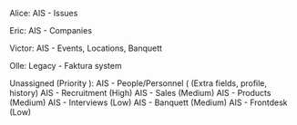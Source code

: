 Alice:
AIS - Issues

Eric:
AIS - Companies

Victor:
AIS - Events, Locations, Banquett

Olle:
Legacy - Faktura system

Unassigned (Priority ):
AIS - People/Personnel ( (Extra fields, profile, history)
AIS - Recruitment (High)
AIS - Sales (Medium)
AIS - Products (Medium)
AIS - Interviews (Low)
AIS - Banquett (Medium)
AIS - Frontdesk (Low)

